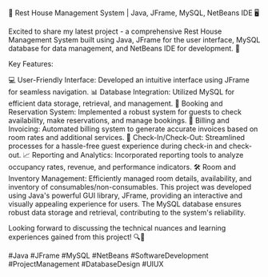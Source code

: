 🏨 Rest House Management System | Java, JFrame, MySQL, NetBeans IDE 🖥️

Excited to share my latest project - a comprehensive Rest House Management System built using Java, JFrame for the user interface, MySQL database for data management, and NetBeans IDE for development. 🚀

Key Features:

💻 User-Friendly Interface: Developed an intuitive interface using JFrame for seamless navigation.
📊 Database Integration: Utilized MySQL for efficient data storage, retrieval, and management.
🛌 Booking and Reservation System: Implemented a robust system for guests to check availability, make reservations, and manage bookings.
🧾 Billing and Invoicing: Automated billing system to generate accurate invoices based on room rates and additional services.
📅 Check-In/Check-Out: Streamlined processes for a hassle-free guest experience during check-in and check-out.
📈 Reporting and Analytics: Incorporated reporting tools to analyze occupancy rates, revenue, and performance indicators.
🛠️ Room and Inventory Management: Efficiently managed room details, availability, and inventory of consumables/non-consumables.
This project was developed using Java's powerful GUI library, JFrame, providing an interactive and visually appealing experience for users. The MySQL database ensures robust data storage and retrieval, contributing to the system's reliability.

Looking forward to discussing the technical nuances and learning experiences gained from this project! 🔍🚀

#Java #JFrame #MySQL #NetBeans #SoftwareDevelopment #ProjectManagement #DatabaseDesign #UIUX
